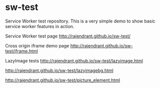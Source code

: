 # sw-test
Service Worker test repository. This is a very simple demo to show basic service worker features in action.

Service Worker test page
http://rajendrant.github.io/sw-test/

Cross origin iframe demo page
http://rajendrant.github.io/sw-test/iframe.html

LazyImage tests
http://rajendrant.github.io/sw-test/lazyimage.html

http://rajendrant.github.io/sw-test/lazyimagebg.html

http://rajendrant.github.io/sw-test/picture_element.html
